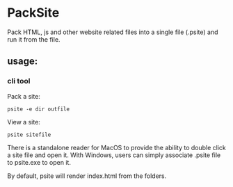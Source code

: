 # PackSite
Pack HTML, js and other website related files into a single file (.psite) and run it from the file.

## usage:

### cli tool

Pack a site:
```
psite -e dir outfile
```
View a site:
```
psite sitefile
```

There is a standalone reader for MacOS to provide the ability to double click a site file and open it. With Windows, users can simply associate .psite file to psite.exe to open it.

By default, psite will render index.html from the folders.
